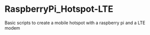 # RaspberryPi_Hotspot-LTE
Basic scripts to create a mobile hotspot with a raspberry pi and a LTE modem
